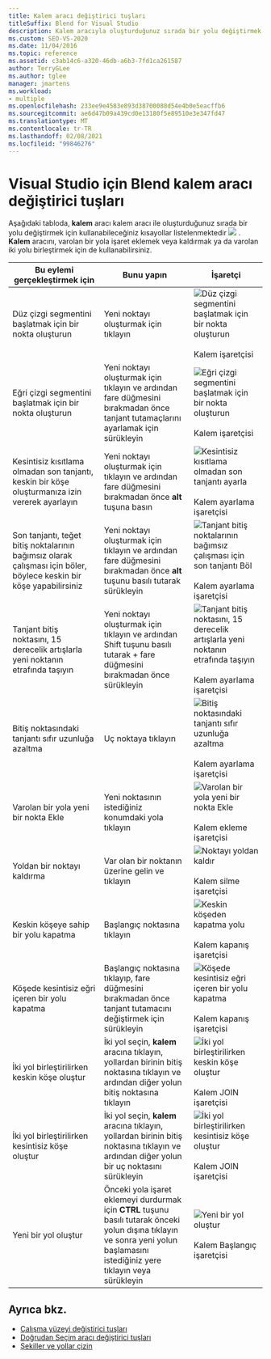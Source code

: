 ```yaml
---
title: Kalem aracı değiştirici tuşları
titleSuffix: Blend for Visual Studio
description: Kalem aracıyla oluşturduğunuz sırada bir yolu değiştirmek için komutlara erişen Visual Studio için Blend kalem aracı değiştirici tuşları hakkında bilgi edinin.
ms.custom: SEO-VS-2020
ms.date: 11/04/2016
ms.topic: reference
ms.assetid: c3ab14c6-a320-46db-a6b3-7fd1ca261587
author: TerryGLee
ms.author: tglee
manager: jmartens
ms.workload:
- multiple
ms.openlocfilehash: 233ee9e4583e893d38700088d54e4b0e5eacffb6
ms.sourcegitcommit: ae6d47b09a439cd0e13180f5e89510e3e347fd47
ms.translationtype: MT
ms.contentlocale: tr-TR
ms.lasthandoff: 02/08/2021
ms.locfileid: "99846276"
---
```

# <a name="pen-tool-modifier-keys-in-blend-for-visual-studio"></a>Visual Studio için Blend kalem aracı değiştirici tuşları

Aşağıdaki tabloda, **kalem** aracı kalem aracı ile oluşturduğunuz sırada bir yolu değiştirmek için kullanabileceğiniz kısayollar listelenmektedir ![ ](../designers/media/d514358f-185a-412f-a55d-36633b25dc8a.png) . **Kalem** aracını, varolan bir yola işaret eklemek veya kaldırmak ya da varolan iki yolu birleştirmek için de kullanabilirsiniz.

|Bu eylemi gerçekleştirmek için|Bunu yapın|İşaretçi|
| - |-------------|-------------|
|Düz çizgi segmentini başlatmak için bir nokta oluşturun|Yeni noktayı oluşturmak için tıklayın|![Düz çizgi segmentini başlatmak için bir nokta oluşturun](../designers/media/0bfb1b71-80ac-4ad4-aed8-40e09f8b7ab8.png)<br /><br /> Kalem işaretçisi|
|Eğri çizgi segmentini başlatmak için bir nokta oluşturun|Yeni noktayı oluşturmak için tıklayın ve ardından fare düğmesini bırakmadan önce tanjant tutamaçlarını ayarlamak için sürükleyin|![Eğri çizgi segmentini başlatmak için bir nokta oluşturun](../designers/media/0bfb1b71-80ac-4ad4-aed8-40e09f8b7ab8.png)<br /><br /> Kalem işaretçisi|
|Kesintisiz kısıtlama olmadan son tanjantı, keskin bir köşe oluşturmanıza izin vererek ayarlayın|Yeni noktayı oluşturmak için tıklayın ve ardından fare düğmesini bırakmadan önce **alt** tuşuna basın|![Kesintisiz kısıtlama olmadan son tanjantı ayarla](../designers/media/317e5475-b70c-489f-9477-110a98639ade.png)<br /><br /> Kalem ayarlama işaretçisi|
|Son tanjantı, teğet bitiş noktalarının bağımsız olarak çalışması için böler, böylece keskin bir köşe yapabilirsiniz|Yeni noktayı oluşturmak için tıklayın ve ardından fare düğmesini bırakmadan önce **alt** tuşunu basılı tutarak sürükleyin|![Tanjant bitiş noktalarının bağımsız çalışması için son tanjantı Böl](../designers/media/317e5475-b70c-489f-9477-110a98639ade.png)<br /><br /> Kalem ayarlama işaretçisi|
|Tanjant bitiş noktasını, 15 derecelik artışlarla yeni noktanın etrafında taşıyın|Yeni noktayı oluşturmak için tıklayın ve ardından Shift tuşunu basılı tutarak  +  fare düğmesini bırakmadan önce sürükleyin|![Tanjant bitiş noktasını, 15 derecelik artışlarla yeni noktanın etrafında taşıyın](../designers/media/317e5475-b70c-489f-9477-110a98639ade.png)<br /><br /> Kalem ayarlama işaretçisi|
|Bitiş noktasındaki tanjantı sıfır uzunluğa azaltma|Uç noktaya tıklayın|![Bitiş noktasındaki tanjantı sıfır uzunluğa azaltma](../designers/media/317e5475-b70c-489f-9477-110a98639ade.png)<br /><br /> Kalem ayarlama işaretçisi|
|Varolan bir yola yeni bir nokta Ekle|Yeni noktasının istediğiniz konumdaki yola tıklayın|![Varolan bir yola yeni bir nokta Ekle](../designers/media/b004ad5a-33a4-46ae-81c0-20be0d819332.png)<br /><br /> Kalem ekleme işaretçisi|
|Yoldan bir noktayı kaldırma|Var olan bir noktanın üzerine gelin ve tıklayın|![Noktayı yoldan kaldır](../designers/media/08a64b78-f3df-4730-8169-c56b5631b071.png)<br /><br /> Kalem silme işaretçisi|
|Keskin köşeye sahip bir yolu kapatma|Başlangıç noktasına tıklayın|![Keskin köşeden kapatma yolu](../designers/media/a12fd3b4-a553-4762-b01c-c35efa594362.png)<br /><br /> Kalem kapanış işaretçisi|
|Köşede kesintisiz eğri içeren bir yolu kapatma|Başlangıç noktasına tıklayıp, fare düğmesini bırakmadan önce tanjant tutamacını değiştirmek için sürükleyin|![Köşede kesintisiz eğri içeren bir yolu kapatma](../designers/media/a12fd3b4-a553-4762-b01c-c35efa594362.png)<br /><br /> Kalem kapanış işaretçisi|
|İki yol birleştirilirken keskin köşe oluştur|İki yol seçin, **kalem** aracına tıklayın, yollardan birinin bitiş noktasına tıklayın ve ardından diğer yolun bitiş noktasına tıklayın|![İki yol birleştirilirken keskin köşe oluştur](../designers/media/bd12dfa4-112e-4f37-9765-3479e6b69894.png)<br /><br /> Kalem JOIN işaretçisi|
|İki yol birleştirilirken kesintisiz köşe oluştur|İki yol seçin, **kalem** aracına tıklayın, yollardan birinin bitiş noktasına tıklayın ve ardından diğer yolun bir uç noktasını sürükleyin|![İki yol birleştirilirken kesintisiz köşe oluştur](../designers/media/bd12dfa4-112e-4f37-9765-3479e6b69894.png)<br /><br /> Kalem JOIN işaretçisi|
|Yeni bir yol oluştur|Önceki yola işaret eklemeyi durdurmak için **CTRL** tuşunu basılı tutarak önceki yolun dışına tıklayın ve sonra yeni yolun başlamasını istediğiniz yere tıklayın veya sürükleyin|![Yeni bir yol oluştur](../designers/media/69758176-5f53-465b-808c-f13fd1a0b3f2.png)<br /><br /> Kalem Başlangıç işaretçisi|

## <a name="see-also"></a>Ayrıca bkz.

- [Çalışma yüzeyi değiştirici tuşları](artboard-modifier-keys-in-blend.md)
- [Doğrudan Seçim aracı değiştirici tuşları](direct-selection-tool-modifier-keys-in-blend.md)
- [Şekiller ve yollar çizin](draw-shapes-and-paths.md)